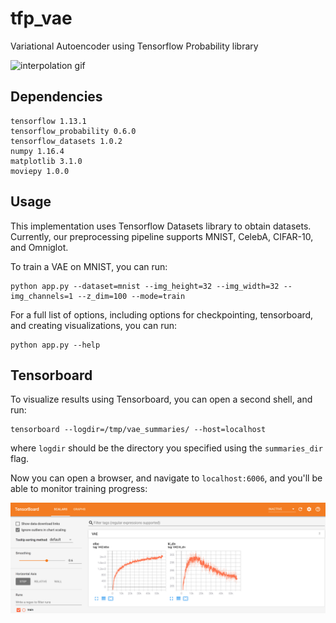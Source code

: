 # tfp_vae
Variational Autoencoder using Tensorflow Probability library

![interpolation gif](assets/afb79a4e-2d54-439e-bde0-74e1ebeb6efe.gif)

## Dependencies
```
tensorflow 1.13.1
tensorflow_probability 0.6.0
tensorflow_datasets 1.0.2
numpy 1.16.4
matplotlib 3.1.0
moviepy 1.0.0
```

## Usage
This implementation uses Tensorflow Datasets library to obtain datasets. 
Currently, our preprocessing pipeline supports MNIST, CelebA, CIFAR-10, and Omniglot.

To train a VAE on MNIST, you can run:
```
python app.py --dataset=mnist --img_height=32 --img_width=32 --img_channels=1 --z_dim=100 --mode=train
```

For a full list of options, including options for checkpointing, tensorboard, and creating visualizations,
you can run:
```
python app.py --help
```

## Tensorboard
To visualize results using Tensorboard, you can open a second shell, and run:
```
tensorboard --logdir=/tmp/vae_summaries/ --host=localhost
```
where ```logdir``` should be the directory you specified using the `summaries_dir` flag. 

Now you can open a browser, and navigate to ```localhost:6006```, and you'll be able to monitor training progress:

![tensorboard](assets/tensorboard.png)